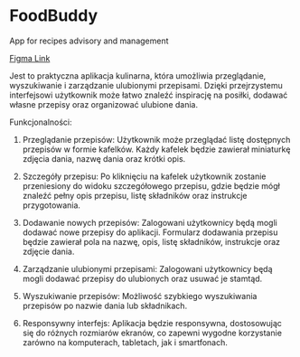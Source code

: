 # FoodBuddy
App for recipes advisory and management

[Figma Link](https://www.figma.com/file/lBqcVxyfyfynsHZfcukzl9/FoodBuddy?type=design&node-id=0%3A1&mode=design&t=PFB2xc1yoWT3ZOj8-1)

Jest to praktyczna aplikacja kulinarna, która umożliwia przeglądanie, wyszukiwanie i zarządzanie ulubionymi przepisami. Dzięki przejrzystemu interfejsowi użytkownik może łatwo znaleźć inspirację na posiłki, dodawać własne przepisy oraz organizować ulubione dania.

Funkcjonalności:

1) Przeglądanie przepisów: Użytkownik może przeglądać listę dostępnych przepisów w formie kafelków. Każdy kafelek będzie zawierał miniaturkę zdjęcia dania, nazwę dania oraz krótki opis.

2) Szczegóły przepisu: Po kliknięciu na kafelek użytkownik zostanie przeniesiony do widoku szczegółowego przepisu, gdzie będzie mógł znaleźć pełny opis przepisu, listę składników oraz instrukcje przygotowania.

3) Dodawanie nowych przepisów: Zalogowani użytkownicy będą mogli dodawać nowe przepisy do aplikacji. Formularz dodawania przepisu będzie zawierał pola na nazwę, opis, listę składników, instrukcje oraz zdjęcie dania.

4) Zarządzanie ulubionymi przepisami: Zalogowani użytkownicy będą mogli dodawać przepisy do ulubionych oraz usuwać je stamtąd.

5) Wyszukiwanie przepisów: Możliwość szybkiego wyszukiwania przepisów po nazwie dania lub składnikach.

6) Responsywny interfejs: Aplikacja będzie responsywna, dostosowując się do różnych rozmiarów ekranów, co zapewni wygodne korzystanie zarówno na komputerach, tabletach, jak i smartfonach.

